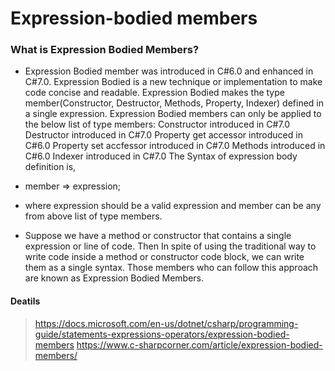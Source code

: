 # Expression-bodied members

### What is Expression Bodied Members?
* Expression Bodied member was introduced in C#6.0 and enhanced in C#7.0.
Expression Bodied is a new technique or implementation to make code concise and readable.
Expression Bodied makes the type member(Constructor, Destructor, Methods, Property, Indexer) defined in a single expression.
Expression Bodied members can only be applied to the below list of type members:
Constructor introduced in C#7.0
Destructor introduced in C#7.0
Property get accessor introduced in C#6.0
Property set accfessor introduced in C#7.0
Methods introduced in C#6.0
Indexer introduced in C#7.0
The Syntax of expression body definition is,

* member => expression;

* where expression should be a valid expression and member can be any from above list of type members.
 
* Suppose we have a method or constructor that contains a single expression or line of code. Then In spite of using the traditional way to write code inside a method or constructor code block, we can write them as a single syntax. Those members who can follow this approach are known as Expression Bodied Members.




#### Deatils
> https://docs.microsoft.com/en-us/dotnet/csharp/programming-guide/statements-expressions-operators/expression-bodied-members
https://www.c-sharpcorner.com/article/expression-bodied-members/

